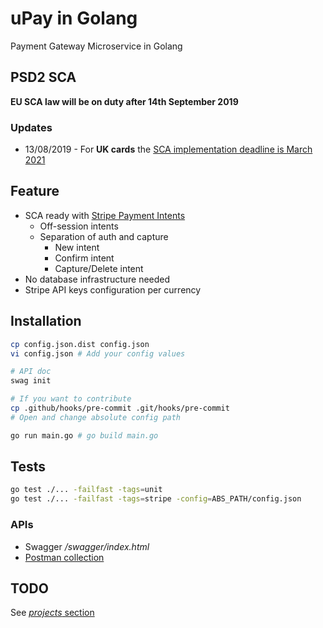 # uPay in Golang

Payment Gateway Microservice in Golang

## PSD2 SCA

**EU SCA law will be on duty after 14th September 2019**

### Updates
 
- 13/08/2019 - For **UK cards** the [SCA implementation deadline is March 2021](https://www.fca.org.uk/news/press-releases/fca-agrees-plan-phased-implementation-strong-customer-authentication)

## Feature

- SCA ready with [Stripe Payment Intents](https://stripe.com/docs/payments/payment-intents)
    - Off-session intents
    - Separation of auth and capture
        - New intent
        - Confirm intent
        - Capture/Delete intent
- No database infrastructure needed
- Stripe API keys configuration per currency

## Installation

```bash
cp config.json.dist config.json
vi config.json # Add your config values

# API doc
swag init

# If you want to contribute
cp .github/hooks/pre-commit .git/hooks/pre-commit
# Open and change absolute config path

go run main.go # go build main.go
```

## Tests

```bash
go test ./... -failfast -tags=unit
go test ./... -failfast -tags=stripe -config=ABS_PATH/config.json
```

### APIs

- Swagger */swagger/index.html*
- [Postman collection](https://www.getpostman.com/collections/08908d8ba23942d002f6)

## TODO

See [*projects* section](https://github.com/lelledaniele/upaygo/projects)
